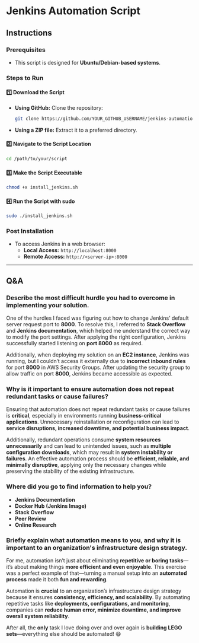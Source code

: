 # Jenkins Automation Script

## Instructions

### Prerequisites
- This script is designed for **Ubuntu/Debian-based systems**.

### Steps to Run

#### 1️⃣ Download the Script
- **Using GitHub:** Clone the repository:  
  ```bash
  git clone https://github.com/YOUR_GITHUB_USERNAME/jenkins-automation.git
  ```
- **Using a ZIP file:** Extract it to a preferred directory.

#### 2️⃣ Navigate to the Script Location
```bash
cd /path/to/your/script
```

#### 3️⃣ Make the Script Executable
```bash
chmod +x install_jenkins.sh
```

#### 4️⃣ Run the Script with sudo
```bash
sudo ./install_jenkins.sh
```

### Post Installation
- To access Jenkins in a web browser:
  - **Local Access:** `http://localhost:8000`
  - **Remote Access:** `http://<server-ip>:8000`

---

## Q&A

### Describe the most difficult hurdle you had to overcome in implementing your solution.
One of the hurdles I faced was figuring out how to change Jenkins’ default server request port to **8000**. To resolve this, I referred to **Stack Overflow** and **Jenkins documentation**, which helped me understand the correct way to modify the port settings. After applying the right configuration, Jenkins successfully started listening on **port 8000** as required. 

Additionally, when deploying my solution on an **EC2 instance**, Jenkins was running, but I couldn’t access it externally due to **incorrect inbound rules** for port **8000** in AWS Security Groups. After updating the security group to allow traffic on port **8000**, Jenkins became accessible as expected.

### Why is it important to ensure automation does not repeat redundant tasks or cause failures?
Ensuring that automation does not repeat redundant tasks or cause failures is **critical**, especially in environments running **business-critical applications**. Unnecessary reinstallation or reconfiguration can lead to **service disruptions, increased downtime, and potential business impact**. 

Additionally, redundant operations consume **system resources unnecessarily** and can lead to unintended issues, such as **multiple configuration downloads**, which may result in **system instability or failures**. An effective automation process should be **efficient, reliable, and minimally disruptive**, applying only the necessary changes while preserving the stability of the existing infrastructure.

### Where did you go to find information to help you?
- **Jenkins Documentation**
- **Docker Hub (Jenkins Image)**
- **Stack Overflow**
- **Peer Review**
- **Online Research**

### Briefly explain what automation means to you, and why it is important to an organization's infrastructure design strategy.
For me, automation isn’t just about eliminating **repetitive or boring tasks**—it’s about making things **more efficient and even enjoyable**. This exercise was a perfect example of that—turning a manual setup into an **automated process** made it both **fun and rewarding**. 

Automation is **crucial** to an organization’s infrastructure design strategy because it ensures **consistency, efficiency, and scalability**. By automating repetitive tasks like **deployments, configurations, and monitoring**, companies can **reduce human error, minimize downtime, and improve overall system reliability**. 

After all, the **only** task I love doing over and over again is **building LEGO sets**—everything else should be automated! 😄
